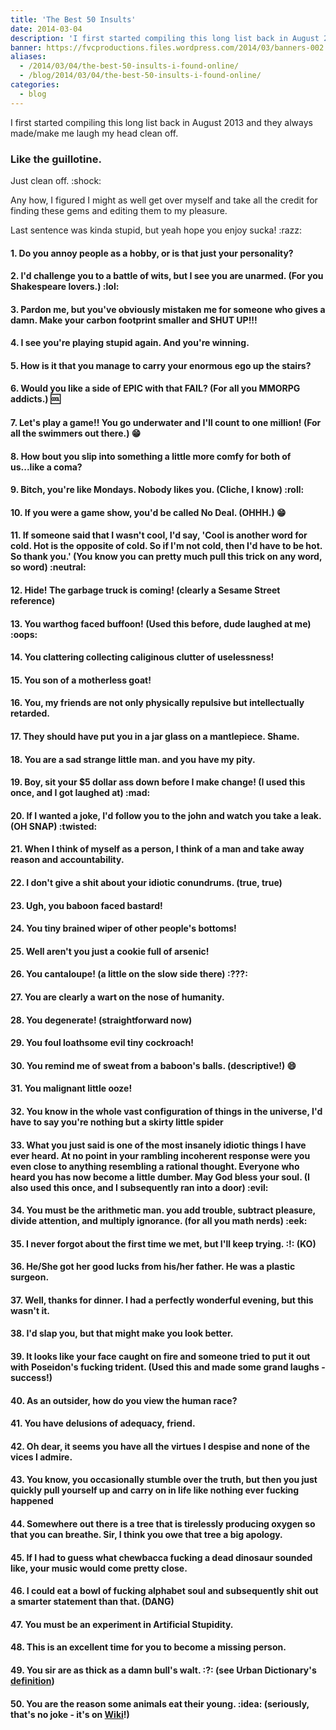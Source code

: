 ```yaml
---
title: 'The Best 50 Insults'
date: 2014-03-04
description: 'I first started compiling this long list back in August 2013 and they always made/make me laugh my head clean off.'
banner: https://fvcproductions.files.wordpress.com/2014/03/banners-002.jpg?w=1024&h=436&crop=1
aliases:
  - /2014/03/04/the-best-50-insults-i-found-online/
  - /blog/2014/03/04/the-best-50-insults-i-found-online/
categories:
  - blog
---
```


I first started compiling this long list back in August 2013 and they always made/make me laugh my head clean off.

### Like the guillotine.

Just clean off. :shock:

Any how, I figured I might as well get over myself and take all the credit for finding these gems and editing them to my pleasure.

Last sentence was kinda stupid, but yeah hope you enjoy sucka! :razz:

#### 1. Do you annoy people as a hobby, or is that just your personality?

#### 2. I'd challenge you to a battle of wits, but I see you are unarmed. (For you Shakespeare lovers.) :lol:

#### 3. Pardon me, but you've obviously mistaken me for someone who gives a damn. Make your carbon footprint smaller and SHUT UP!!!

#### 4. I see you're playing stupid again. And you're winning.

#### 5. How is it that you manage to carry your enormous ego up the stairs?

#### 6. Would you like a side of EPIC with that FAIL? (For all you MMORPG addicts.) :cool:

#### 7. Let's play a game!! You go underwater and I'll count to one million! (For all the swimmers out there.) :grin:

#### 8. How bout you slip into something a little more comfy for both of us...like a coma?

#### 9. Bitch, you're like Mondays. Nobody likes you. (Cliche, I know) :roll:

#### 10. If you were a game show, you'd be called No Deal. (OHHH.) 😁

#### 11. If someone said that I wasn't cool, I'd say, 'Cool is another word for cold. Hot is the opposite of cold. So if I'm not cold, then I'd have to be hot. So thank you.' (You know you can pretty much pull this trick on any word, so word) :neutral:

#### 12. Hide! The garbage truck is coming! (clearly a Sesame Street reference)

#### 13. You warthog faced buffoon! (Used this before, dude laughed at me) :oops:

#### 14. You clattering collecting caliginous clutter of uselessness!

#### 15. You son of a motherless goat!

#### 16. You, my friends are not only physically repulsive but intellectually retarded.

#### 17. They should have put you in a jar glass on a mantlepiece. Shame.

#### 18. You are a sad strange little man. and you have my pity.

#### 19. Boy, sit your \$5 dollar ass down before I make change! (I used this once, and I got laughed at) :mad:

#### 20. If I wanted a joke, I'd follow you to the john and watch you take a leak. (OH SNAP) :twisted:

#### 21. When I think of myself as a person, I think of a man and take away reason and accountability.

#### 22. I don't give a shit about your idiotic conundrums. (true, true)

#### 23. Ugh, you baboon faced bastard!

#### 24. You tiny brained wiper of other people's bottoms!

#### 25. Well aren't you just a cookie full of arsenic!

#### 26. You cantaloupe! (a little on the slow side there) :???:

#### 27. You are clearly a wart on the nose of humanity.

#### 28. You degenerate! (straightforward now)

#### 29. You foul loathsome evil tiny cockroach!

#### 30. You remind me of sweat from a baboon's balls. (descriptive!) :smile:

#### 31. You malignant little ooze!

#### 32. You know in the whole vast configuration of things in the universe, I'd have to say you're nothing but a skirty little spider

#### 33. What you just said is one of the most insanely idiotic things I have ever heard. At no point in your rambling incoherent response were you even close to anything resembling a rational thought. Everyone who heard you has now become a little dumber. May God bless your soul. (I also used this once, and I subsequently ran into a door) :evil:

#### 34. You must be the arithmetic man. you add trouble, subtract pleasure, divide attention, and multiply ignorance. (for all you math nerds) :eek:

#### 35. I never forgot about the first time we met, but I'll keep trying. :!: (KO)

#### 36. He/She got her good lucks from his/her father. He was a plastic surgeon.

#### 37. Well, thanks for dinner. I had a perfectly wonderful evening, but this wasn't it.

#### 38. I'd slap you, but that might make you look better.

#### 39. It looks like your face caught on fire and someone tried to put it out with Poseidon's fucking trident. (Used this and made some grand laughs - success!)

#### 40. As an outsider, how do you view the human race?

#### 41. You have delusions of adequacy, friend.

#### 42. Oh dear, it seems you have all the virtues I despise and none of the vices I admire.

#### 43. You know, you occasionally stumble over the truth, but then you just quickly pull yourself up and carry on in life like nothing ever fucking happened

#### 44. Somewhere out there is a tree that is tirelessly producing oxygen so that you can breathe. Sir, I think you owe that tree a big apology.

#### 45. If I had to guess what chewbacca fucking a dead dinosaur sounded like, your music would come pretty close.

#### 46. I could eat a bowl of fucking alphabet soul and subsequently shit out a smarter statement than that. (DANG)

#### 47. You must be an experiment in Artificial Stupidity.

#### 48. This is an excellent time for you to become a missing person.

#### 49. You sir are as thick as a damn bull's walt. :?: (see Urban Dictionary's [definition](https://www.urbandictionary.com/define.php?term=bull%20walt))

#### 50. You are the reason some animals eat their young. :idea: (seriously, that's no joke - it's on [Wiki](<//en.wikipedia.org/wiki/Infanticide_(zoology)>)!)
